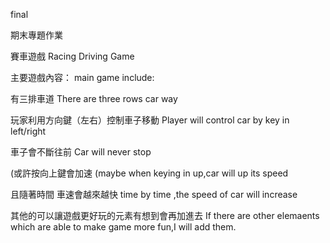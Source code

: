 final

期末專題作業

賽車遊戲
Racing Driving Game

主要遊戲內容：
main game include:

有三排車道
There are three rows car way

玩家利用方向鍵（左右）控制車子移動
Player will control car by key in left/right 

車子會不斷往前
Car will never stop

(或許按向上鍵會加速
(maybe when keying in up,car will up its speed

且隨著時間 車速會越來越快
time by time ,the speed of car will increase

其他的可以讓遊戲更好玩的元素有想到會再加進去
If there are other elemaents which are able to make game more fun,I will add them.

